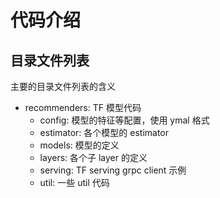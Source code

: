 # 代码介绍

## 目录文件列表 

主要的目录文件列表的含义
- recommenders: TF 模型代码
  - config: 模型的特征等配置，使用 ymal 格式
  - estimator: 各个模型的 estimator
  - models: 模型的定义
  - layers: 各个子 layer 的定义
  - serving: TF serving grpc client 示例
  - util: 一些 util 代码
